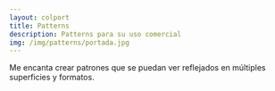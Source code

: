 ```yaml
---
layout: colport
title: Patterns
description: Patterns para su uso comercial
img: /img/patterns/portada.jpg
---
```


Me encanta crear patrones que se puedan ver reflejados en múltiples superficies y formatos.

<div class="section group">
        <div class="col span_6_of_12">
	  <img class="image_enlarge" src="{{ site.baseurl }}/img/patterns/camisetas_infantil.jpg" alt=""/>
	</div>
        <div class="col span_6_of_12">
	  <img class="image_enlarge" src="{{ site.baseurl }}/img/patterns/cocina.jpg" alt=""/>
	</div>
</div>
<div class="section group">
        <div class="col span_6_of_12">
	  <img class="image_enlarge" src="{{ site.baseurl }}/img/patterns/cojines.jpg" alt=""/>
	</div>
        <div class="col span_6_of_12">
	  <img class="image_enlarge" src="{{ site.baseurl }}/img/patterns/colchas.jpg" alt=""/>
	</div>
</div>
<div class="section group">
        <div class="col span_6_of_12">
	  <img class="image_enlarge" src="{{ site.baseurl }}/img/patterns/geometrico.jpg" alt=""/>
	</div>
        <div class="col span_6_of_12">
	  <img class="image_enlarge" src="{{ site.baseurl }}/img/patterns/mariquitas.jpg" alt=""/>
	</div>
</div>
<div class="section group">
        <div class="col span_6_of_12">
	  <img class="image_enlarge" src="{{ site.baseurl }}/img/patterns/perchas.jpg" alt=""/>
	</div>
        <div class="col span_6_of_12">
	  <img class="image_enlarge" src="{{ site.baseurl }}/img/patterns/renos.jpg" alt=""/>
	</div>
</div>
<div class="section group">
        <div class="col span_3_of_12"></div>
        <div class="col span_6_of_12">
	  <img class="image_enlarge" src="{{ site.baseurl }}/img/patterns/varios.jpg" alt=""/>
	</div>
</div>

